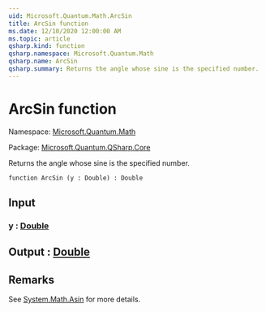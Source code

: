 ```yaml
---
uid: Microsoft.Quantum.Math.ArcSin
title: ArcSin function
ms.date: 12/10/2020 12:00:00 AM
ms.topic: article
qsharp.kind: function
qsharp.namespace: Microsoft.Quantum.Math
qsharp.name: ArcSin
qsharp.summary: Returns the angle whose sine is the specified number.
---
```


# ArcSin function

Namespace: [Microsoft.Quantum.Math](xref:Microsoft.Quantum.Math)

Package: [Microsoft.Quantum.QSharp.Core](https://nuget.org/packages/Microsoft.Quantum.QSharp.Core)


Returns the angle whose sine is the specified number.

```qsharp
function ArcSin (y : Double) : Double
```


## Input

### y : [Double](xref:microsoft.quantum.lang-ref.double)





## Output : [Double](xref:microsoft.quantum.lang-ref.double)



## Remarks

See [System.Math.Asin](https://docs.microsoft.com/dotnet/api/system.math.asin) for more details.